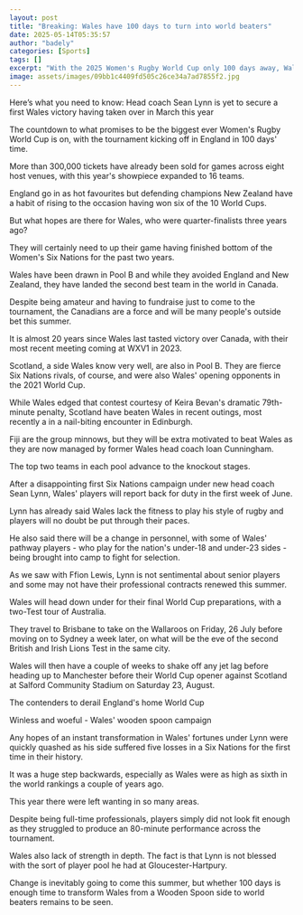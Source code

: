 ```yaml
---
layout: post
title: "Breaking: Wales have 100 days to turn into world beaters"
date: 2025-05-14T05:35:57
author: "badely"
categories: [Sports]
tags: []
excerpt: "With the 2025 Women's Rugby World Cup only 100 days away, Wales are racing against time to transform themselves into a winning side."
image: assets/images/09bb1c4409fd505c26ce34a7ad7855f2.jpg
---
```


Here’s what you need to know: Head coach Sean Lynn is yet to secure a first Wales victory having taken over in March this year

The countdown to what promises to be the biggest ever Women's Rugby World Cup is on, with the tournament kicking off in England in 100 days' time. 

More than 300,000 tickets have already been sold for games across eight host venues, with this year's showpiece expanded to 16 teams.

England go in as hot favourites but defending champions New Zealand have a habit of rising to the occasion having won six of the 10 World Cups.

But what hopes are there for Wales, who were quarter-finalists three years ago?

They will certainly need to up their game having finished bottom of the Women's Six Nations for the past two years.

Wales have been drawn in Pool B and while they avoided England and New Zealand, they have landed the second best team in the world in Canada.

Despite being amateur and having to fundraise just to come to the tournament, the Canadians are a force and will be many people's outside bet this summer.

It is almost 20 years since Wales last tasted victory over Canada, with their most recent meeting coming at WXV1 in 2023. 

Scotland, a side Wales know very well, are also in Pool B. They are fierce Six Nations rivals, of course, and were also Wales' opening opponents in the 2021 World Cup.

While Wales edged that contest courtesy of Keira Bevan's dramatic 79th-minute penalty, Scotland have beaten Wales in recent outings, most recently a in a nail-biting encounter in Edinburgh. 

Fiji are the group minnows, but they will be extra motivated to beat Wales as they are now managed by former Wales head coach Ioan Cunningham. 

The top two teams in each pool advance to the knockout stages.

After a disappointing first Six Nations campaign under new head coach Sean Lynn, Wales' players will report back for duty in the first week of June.

Lynn has already said Wales lack the fitness to play his style of rugby and players will no doubt be put through their paces.

He also said there will be a change in personnel, with some of Wales' pathway players - who play for the nation's under-18 and under-23 sides - being brought into camp to fight for selection.

As we saw with Ffion Lewis, Lynn is not sentimental about senior players and some may not have their professional contracts renewed this summer. 

Wales will head down under for their final World Cup preparations, with a two-Test tour of Australia.

They travel to Brisbane to take on the Wallaroos on Friday, 26 July before moving on to Sydney a week later, on what will be the eve of the second British and Irish Lions Test in the same city. 

Wales will then have a couple of weeks to shake off any jet lag before heading up to Manchester before their World Cup opener against Scotland at Salford Community Stadium on Saturday 23, August. 

The contenders to derail England's home World Cup

Winless and woeful - Wales' wooden spoon campaign

Any hopes of an instant transformation in Wales' fortunes under Lynn were quickly quashed as his side suffered five losses in a Six Nations for the first time in their history.

It was a huge step backwards, especially as Wales were as high as sixth in the world rankings a couple of years ago.

This year there were left wanting in so many areas.

Despite being full-time professionals, players simply did not look fit enough as they struggled to produce an 80-minute performance across the tournament.

Wales also lack of strength in depth. The fact is that Lynn is not blessed with the sort of player pool he had at Gloucester-Hartpury.

Change is inevitably going to come this summer, but whether 100 days is enough time to transform Wales from a Wooden Spoon side to world beaters remains to be seen. 

